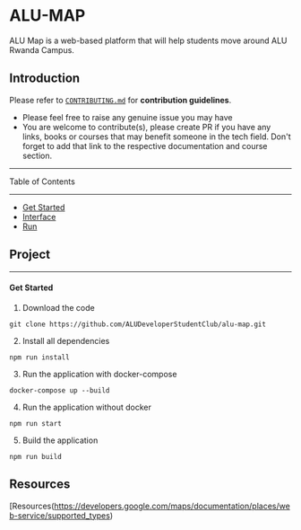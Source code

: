 # ALU-MAP

ALU Map is a web-based platform that will help students move around ALU Rwanda Campus. 

## Introduction
Please refer to [`CONTRIBUTING.md`](./contributions.md) for **contribution guidelines**.
- Please feel free to raise any genuine issue you may have
- You are welcome to contribute(s), please create PR if you have any links, books or courses that may benefit someone in the tech field. Don't forget to add that link to the respective documentation and course section. 


------------------------------

Table of Contents

------------------------------

- [Get Started](#get-started)
- [Interface](#interface)
- [Run](#run)




## Project

------------------------------
#### Get Started

1. Download the code

```
git clone https://github.com/ALUDeveloperStudentClub/alu-map.git
```

2. Install all dependencies

```
npm run install
```


3. Run the application with docker-compose

```
docker-compose up --build
```

4. Run the application without docker

```
npm run start
```

5. Build the application

```
npm run build
```


## Resources 

[Resources(https://developers.google.com/maps/documentation/places/web-service/supported_types)
